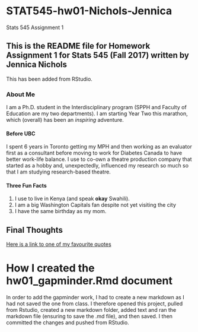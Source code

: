 # STAT545-hw01-Nichols-Jennica
Stats 545 Assignment 1

## This is the README file for Homework Assignment 1 for Stats 545 (Fall 2017) written by Jennica Nichols
This has been added from RStudio. 

### About Me
I am a Ph.D. student in the Interdisciplinary program (SPPH and Faculty of Education are my two departments). I am starting Year Two this marathon, which (overall) has been an *inspiring* adventure. 

#### Before UBC
I spent 6 years in Toronto getting my MPH and then working as an evaluator first as a consultant before moving to work for Diabetes Canada to have better work-life balance. I use to co-own a theatre production company that started as a hobby and, unexpectedly, influenced my research so much so that I am studying research-based theatre. 

#### Three Fun Facts
1. I use to live in Kenya (and speak **okay** Swahili).
2. I am a big Washington Capitals fan despite not yet visiting the city
3. I have the same birthday as my mom.

## Final Thoughts

[Here is a link to one of my favourite quotes](http://voiceseducation.org/sites/default/files/images/carlsaganexistence.jpg "Blue Dot")


# How I created the hw01_gapminder.Rmd document
In order to add the gapminder work, I had to create a new markdown as I had not saved the one from class. I therefore opened this project, pulled from Rstudio, created a new markdown folder, added text and ran the markdown file (ensuring to save the .md file), and then saved. I then committed the changes and pushed from RStudio.
